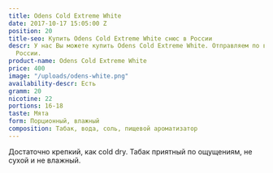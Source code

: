 ```yaml
---
title: Odens Cold Extreme White
date: 2017-10-17 15:05:00 Z
position: 20
title-seo: Купить Odens Cold Extreme White снюс в России
descr: У нас Вы можете купить Odens Cold Extreme White. Отправляем по всей территории
  России.
product-name: Odens Cold Extreme White
price: 400
image: "/uploads/odens-white.png"
availability-descr: Есть
gramm: 20
nicotine: 22
portions: 16-18
taste: Мята
form: Порционный, влажный
composition: Табак, вода, соль, пищевой ароматизатор
---
```


Достаточно крепкий, как cold dry. Табак приятный по ощущениям, не сухой и не влажный.